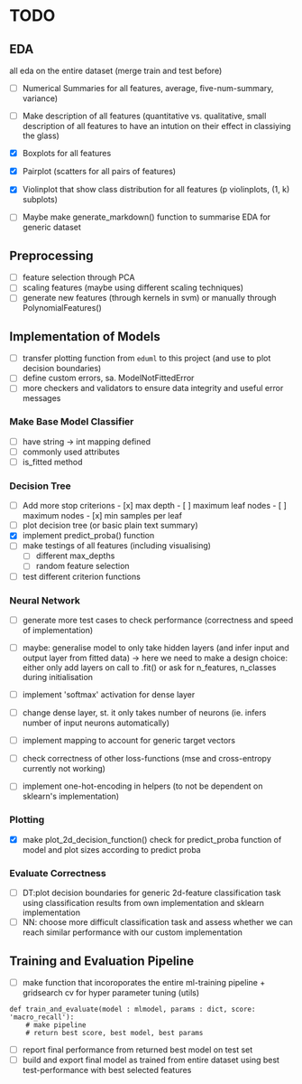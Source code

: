 # TODO 

## EDA
all eda on the entire dataset (merge train and test before)

- [ ] Numerical Summaries for all features, average, five-num-summary, variance)
- [ ] Make description of all features (quantitative vs. qualitative, small description of
      all features to have an intution on their effect in classiying the glass)
- [x] Boxplots for all features 
- [x] Pairplot (scatters for all pairs of features)
- [x] Violinplot that show class distribution for all features (p violinplots, (1, k) subplots)

- [ ] Maybe make generate_markdown() function to summarise EDA for generic dataset 


## Preprocessing 
- [ ] feature selection through PCA 
- [ ] scaling features (maybe using different scaling techniques)
- [ ] generate new features (through kernels in svm) or manually through PolynomialFeatures()

## Implementation of Models

- [ ] transfer plotting function from `eduml` to this project (and use to plot decision boundaries)
- [ ] define custom errors, sa. ModelNotFittedError
- [ ] more checkers and validators to ensure data integrity and useful error messages

### Make Base Model Classifier
- [ ] have string -> int mapping defined
- [ ] commonly used attributes
- [ ] is_fitted method

### Decision Tree
- [ ] Add more stop criterions 
      - [x] max depth
      - [ ] maximum leaf nodes
      - [ ] maximum nodes 
      - [x] min samples per leaf 
- [ ] plot decision tree (or basic plain text summary)
- [x] implement predict_proba() function
- [ ] make testings of all features (including visualising) 
    - [ ] different max_depths
    - [ ] random feature selection 
- [ ] test different criterion functions

### Neural Network
- [ ] generate more test cases to check performance (correctness and speed of implementation)
- [ ] maybe: generalise model to only take hidden layers (and infer input and output layer from fitted data)
      -> here we need to make a design choice: either only add layers on call to .fit() or ask for n_features, n_classes
         during initialisation
- [ ] implement 'softmax' activation for dense layer
- [ ] change dense layer, st. it only takes number of neurons (ie. infers number of input neurons automatically)
- [ ] implement mapping to account for generic target vectors
- [ ] check correctness of other loss-functions (mse and cross-entropy currently not working)

- [ ] implement one-hot-encoding in helpers (to not be dependent on sklearn's implementation)

### Plotting
- [x] make plot_2d_decision_function() check for predict_proba function of model and 
      plot sizes according to predict proba

### Evaluate Correctness
- [ ] DT:plot decision boundaries for generic 2d-feature classification task using classification 
      results from own implementation and sklearn implementation
- [ ] NN: choose more difficult classification task and assess whether we can reach similar performance
      with our custom implementation 
 
## Training and Evaluation Pipeline
- [ ] make function that incoroporates the entire ml-training pipeline + gridsearch cv for hyper
      parameter tuning (utils)

```
def train_and_evaluate(model : mlmodel, params : dict, score: 'macro_recall'):
    # make pipeline
    # return best score, best model, best params
```

- [ ] report final performance from returned best model on test set
- [ ] build and export final model as trained from entire dataset using best test-performance with best
      selected features
